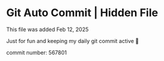 # Git Auto Commit | Hidden File

This file was added Feb 12, 2025

Just for fun and keeping my daily git commit active 🤪

commit number: 567801

